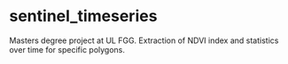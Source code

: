 # sentinel_timeseries
Masters degree project at UL FGG. Extraction of NDVI index and statistics over time for specific polygons.

